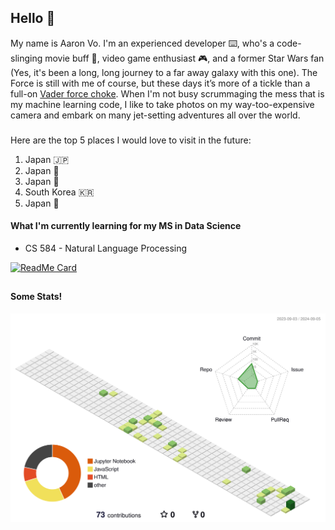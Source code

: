 ## Hello :wave:
My name is Aaron Vo. I'm an experienced developer :keyboard:, who's a code-slinging movie buff :movie_camera:, video game  enthusiast :video_game:, and a former Star Wars fan (Yes, it's been a long, long journey to a far away galaxy with this one). The Force is still with me of course, but these days it’s more of a tickle than a full-on [Vader force choke](https://www.youtube.com/watch?v=6p4T7_XI7WM). When I'm not busy scrummaging the mess that is my machine learning code, I like to take photos on my way-too-expensive camera and embark on many jet-setting adventures all over the world. 
###

Here are the top 5 places I would love to visit in the future: 
1. Japan :jp:
2. Japan :mount_fuji:
3. Japan :japanese_castle:
4. South Korea :kr:
5. Japan :japan:

#### What I'm currently learning for my MS in Data Science
- CS 584 - Natural Language Processing


[![ReadMe Card](https://github-readme-stats.vercel.app/api/pin/?username=vodewey12&repo=CS-584-Natural-Language-Processing)](https://github.com/vodewey12/CS-584-Natural-Language-Processing)


##
#### Some Stats!

![](./profile-3d-contrib/profile-green-animate.svg)